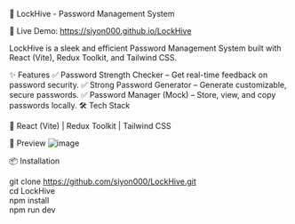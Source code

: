 🔐 LockHive - Password Management System

🚀 Live Demo: https://siyon000.github.io/LockHive

LockHive is a sleek and efficient Password Management System built with React (Vite), Redux Toolkit, and Tailwind CSS.

✨ Features
✅ Password Strength Checker – Get real-time feedback on password security.
✅ Strong Password Generator – Generate customizable, secure passwords.
✅ Password Manager (Mock) – Store, view, and copy passwords locally.
🛠️ Tech Stack

🔹 React (Vite) | Redux Toolkit | Tailwind CSS

📸 Preview
![image](https://github.com/user-attachments/assets/8ef288ba-87bf-4124-b396-76a127f78a5c)


📦 Installation

git clone https://github.com/siyon000/LockHive.git  
cd LockHive  
npm install  
npm run dev  
